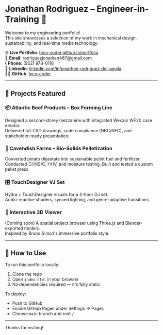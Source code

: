 # Jonathan Rodriguez – Engineer-in-Training 💼

Welcome to my engineering portfolio!  
This site showcases a selection of my work in mechanical design, sustainability, and real-time media technology.

🌐 **Live Portfolio**: [loco-coder.github.io/portfolio](https://loco-coder.github.io/portfolio)  
📧 **Email**: rodriguezjonathan467@gmail.com  
📞 **Phone**: (902) 978-0118  
🔗 **LinkedIn**: [linkedin.com/in/jonathan-rodriguez-del-aguila](https://www.linkedin.com/in/jonathan-rodriguez-del-aguila)  
👨‍💻 **GitHub**: [loco-coder](https://github.com/loco-coder)

---

## 🚀 Projects Featured

### 📦 Atlantic Beef Products – Box Forming Line
Designed a second-storey mezzanine with integrated Wexxar WF20 case erector.  
Delivered full CAD drawings, code compliance (NBC/NFC), and stakeholder-ready presentation.

### 🌱 Cavendish Farms – Bio-Solids Pelletization
Converted potato digestate into sustainable pellet fuel and fertilizer.  
Conducted CHNS/O, HHV, and moisture testing. Built and tested a custom pellet press.

### 🎛️ TouchDesigner VJ Set
Hydra + TouchDesigner visuals for a 4-hour DJ set.  
Audio-reactive shaders, synced lighting, and genre-adaptive transitions.

### 🚀 Interactive 3D Viewer
(Coming soon) A spatial project browser using Three.js and Blender-exported models.  
Inspired by Bruno Simon's immersive portfolio style.

---

## 📁 How to Use

To run this portfolio locally:
1. Clone the repo  
2. Open `index.html` in your browser  
3. No dependencies required — it's fully static

To deploy:
- Push to GitHub
- Enable GitHub Pages under Settings → Pages
- Choose `main` branch and root `/`

---

Thanks for visiting!

